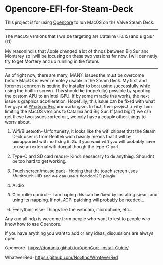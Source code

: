# Opencore-EFI-for-Steam-Deck
This project is for using [Opencore](https://dortania.github.io/OpenCore-Install-Guide/) to run MacOS on the Valve Steam Deck.
_________________________________________________________________________________________
The MacOS versions that I will be targeting are Catalina (10.15) and Big Sur (11)

My reasoning is that Apple changed a lot of things between Big Sur and Monterey so
I will be focusing on these two versions for now. I will deninetly try to get Montery
and up running in the future. 
_________________________________________________________________________________________

As of right now, there are many, MANY, issues the must be overcome before MacOS is even
remotely usable in the Steam Deck. My first and foremost concern is getting the installer
to boot using successfully while using the built in screen. This should be (hopefully) 
possible by spoofing the custom APU to an Intel iGPU. If by some miracle this works, the
next issue is graphics accelleration. Hopefully, this issue can be fixed with what the
guys at [WhateverRed](https://github.com/NootInc/WhateverRed) are working on. In fact, 
their project is why I am limiting the MacOS versions to Catalina and Big Sur. 
If (and big if) we can get these two issues sorted out, we only have a couple other 
things to worry about.

1. Wifi/Bluetooth-
   Unfortunelty, it looks like the wifi chipset that the Steam Deck uses is from Realtek
   wich basicly means that it will by unsupported with no fixing it. So if you want wifi
   you will probably have to use an external wifi dongal though the type-C port.
 
2. Type-C and SD card reader-
   Kinda nessecary to do anything. Shouldnt be too hard to get working.
 
 
3. Touch screen/mouse pads- 
   Hoping that the touch screen uses Multitouch HID and we can use a VoodooI2C plugin

4. Audio

5. Controller controls- 
   I am hoping this can be fixed by installing steam and using its mapping. If not, 
   ACPI patching will probably be needed...

6. Everything else-
   Things like the webcam, microphone, etc...


Any and all help is welcome form people who want 
to test to people who know how to use Opencore.

If you have anything you want to add or any ideas, discussions
are always open!

Opencore- https://dortania.github.io/OpenCore-Install-Guide/

WhateverRed- https://github.com/NootInc/WhateverRed
